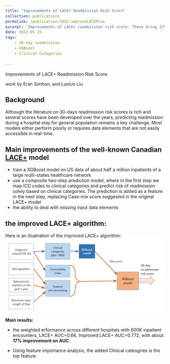 ```yaml
---
title: "Improvements of LACE+ Readmission Risk Score"
collection: publications
permalink: /publication/2022-improveLACEPlus
excerpt: 'Improvements of LACE+ readmission risk score. These bring 17% AUC improvement.'
date: 2022-05-15
tags:
    - 30-day readmission
    - XGBoost
    - Clinical Categories

---
```

Improvements of LACE+ Readmission Risk Score

work by Eran Simhon, and Luoluo Liu

Background
--
Although the literature on 30-days readmission risk scores is rich and several scores have been developed over the years, predicting readmission during a hospital stay for general population remains a key challenge. Most models either perform poorly or requires data elements that are not easily accessible in real-time.

Main improvements of the well-known Canadian [LACE+](https://www.ncbi.nlm.nih.gov/pmc/articles/PMC3659212/) model
---
- train a XGBoost model on US data of about half a million inpatients of a large multi-states healthcare network 
- use a composite two-step prediction model, where in the first step we map ICD codes to clinical categories and predict risk of readmission solely based on clinical categories. The prediction is added as a feature in the next step, replacing Case-mix score suggested in the original LACE+ model
- the ability to deal with missing input data elements

the improved LACE+ algorithm:
---
Here is an illuatration of the improved LACE+ algorithm:
<img src='/images/readmission/flowchart_30day_readmission.png' width='1800'>

**Main results:**
- the weighted erformance across different hospitals with 600K inpatient encounters, LACE+ AUC=0.66, Improved LACE+ AUC=0.772, with about **17% improvement on AUC**.  

- Using feature importance analysis, the added Clinical cateogries is the top feature.




